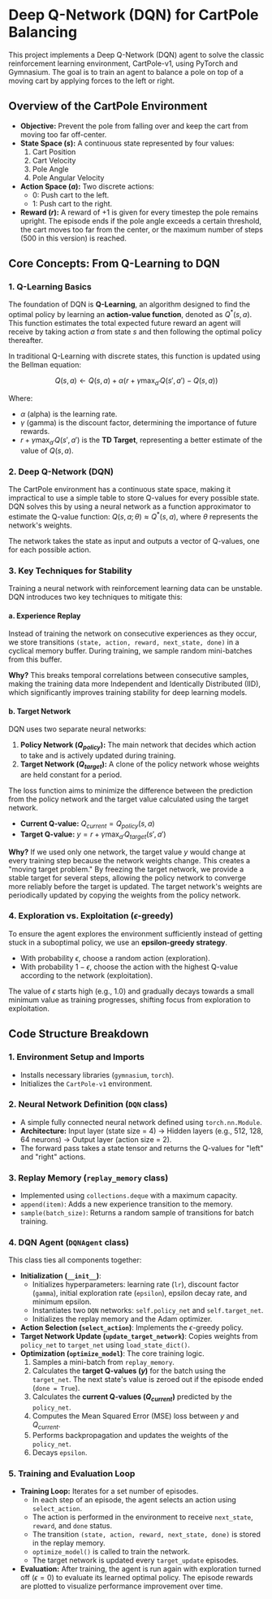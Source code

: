 # Deep Q-Network (DQN) for CartPole Balancing

This project implements a Deep Q-Network (DQN) agent to solve the classic reinforcement learning environment, CartPole-v1, using PyTorch and Gymnasium. The goal is to train an agent to balance a pole on top of a moving cart by applying forces to the left or right.

## Overview of the CartPole Environment

* **Objective:** Prevent the pole from falling over and keep the cart from moving too far off-center.
* **State Space ($s$):** A continuous state represented by four values:
    1.  Cart Position
    2.  Cart Velocity
    3.  Pole Angle
    4.  Pole Angular Velocity
* **Action Space ($a$):** Two discrete actions:
    * 0: Push cart to the left.
    * 1: Push cart to the right.
* **Reward ($r$):** A reward of +1 is given for every timestep the pole remains upright. The episode ends if the pole angle exceeds a certain threshold, the cart moves too far from the center, or the maximum number of steps (500 in this version) is reached.

## Core Concepts: From Q-Learning to DQN

### 1. Q-Learning Basics

The foundation of DQN is **Q-Learning**, an algorithm designed to find the optimal policy by learning an **action-value function**, denoted as $Q^*(s, a)$. This function estimates the total expected future reward an agent will receive by taking action $a$ from state $s$ and then following the optimal policy thereafter.

In traditional Q-Learning with discrete states, this function is updated using the Bellman equation:

$$Q(s, a) \leftarrow Q(s, a) + \alpha \left( r + \gamma \max_{a'} Q(s', a') - Q(s, a) \right)$$

Where:
* $\alpha$ (alpha) is the learning rate.
* $\gamma$ (gamma) is the discount factor, determining the importance of future rewards.
* $r + \gamma \max_{a'} Q(s', a')$ is the **TD Target**, representing a better estimate of the value of $Q(s, a)$.

### 2. Deep Q-Network (DQN)

The CartPole environment has a continuous state space, making it impractical to use a simple table to store Q-values for every possible state. DQN solves this by using a neural network as a function approximator to estimate the Q-value function: $Q(s, a; \theta) \approx Q^*(s, a)$, where $\theta$ represents the network's weights.

The network takes the state as input and outputs a vector of Q-values, one for each possible action.

### 3. Key Techniques for Stability

Training a neural network with reinforcement learning data can be unstable. DQN introduces two key techniques to mitigate this:

#### a. Experience Replay

Instead of training the network on consecutive experiences as they occur, we store transitions `(state, action, reward, next_state, done)` in a cyclical memory buffer. During training, we sample random mini-batches from this buffer.

**Why?** This breaks temporal correlations between consecutive samples, making the training data more Independent and Identically Distributed (IID), which significantly improves training stability for deep learning models.

#### b. Target Network

DQN uses two separate neural networks:
1.  **Policy Network ($Q_{policy}$):** The main network that decides which action to take and is actively updated during training.
2.  **Target Network ($Q_{target}$):** A clone of the policy network whose weights are held constant for a period.

The loss function aims to minimize the difference between the prediction from the policy network and the target value calculated using the target network.

* **Current Q-value:** $Q_{current} = Q_{policy}(s, a)$
* **Target Q-value:** $y = r + \gamma \max_{a'} Q_{target}(s', a')$

**Why?** If we used only one network, the target value $y$ would change at every training step because the network weights change. This creates a "moving target problem." By freezing the target network, we provide a stable target for several steps, allowing the policy network to converge more reliably before the target is updated. The target network's weights are periodically updated by copying the weights from the policy network.

### 4. Exploration vs. Exploitation ($\epsilon$-greedy)

To ensure the agent explores the environment sufficiently instead of getting stuck in a suboptimal policy, we use an **epsilon-greedy strategy**.
* With probability $\epsilon$, choose a random action (exploration).
* With probability $1-\epsilon$, choose the action with the highest Q-value according to the network (exploitation).

The value of $\epsilon$ starts high (e.g., 1.0) and gradually decays towards a small minimum value as training progresses, shifting focus from exploration to exploitation.

## Code Structure Breakdown

### 1. Environment Setup and Imports
* Installs necessary libraries (`gymnasium`, `torch`).
* Initializes the `CartPole-v1` environment.

### 2. Neural Network Definition (`DQN` class)
* A simple fully connected neural network defined using `torch.nn.Module`.
* **Architecture:** Input layer (state size = 4) -> Hidden layers (e.g., 512, 128, 64 neurons) -> Output layer (action size = 2).
* The forward pass takes a state tensor and returns the Q-values for "left" and "right" actions.

### 3. Replay Memory (`replay_memory` class)
* Implemented using `collections.deque` with a maximum capacity.
* `append(item)`: Adds a new experience transition to the memory.
* `sample(batch_size)`: Returns a random sample of transitions for batch training.

### 4. DQN Agent (`DQNAgent` class)

This class ties all components together:

* **Initialization (`__init__`)**:
    * Initializes hyperparameters: learning rate (`lr`), discount factor (`gamma`), initial exploration rate (`epsilon`), epsilon decay rate, and minimum epsilon.
    * Instantiates two `DQN` networks: `self.policy_net` and `self.target_net`.
    * Initializes the replay memory and the Adam optimizer.
* **Action Selection (`select_action`)**: Implements the $\epsilon$-greedy policy.
* **Target Network Update (`update_target_network`)**: Copies weights from `policy_net` to `target_net` using `load_state_dict()`.
* **Optimization (`optimize_model`)**: The core training logic.
    1.  Samples a mini-batch from `replay_memory`.
    2.  Calculates the **target Q-values ($y$)** for the batch using the `target_net`. The next state's value is zeroed out if the episode ended (`done = True`).
    3.  Calculates the **current Q-values ($Q_{current}$)** predicted by the `policy_net`.
    4.  Computes the Mean Squared Error (MSE) loss between $y$ and $Q_{current}$.
    5.  Performs backpropagation and updates the weights of the `policy_net`.
    6.  Decays `epsilon`.

### 5. Training and Evaluation Loop

* **Training Loop:** Iterates for a set number of episodes.
    * In each step of an episode, the agent selects an action using `select_action`.
    * The action is performed in the environment to receive `next_state`, `reward`, and `done` status.
    * The transition `(state, action, reward, next_state, done)` is stored in the replay memory.
    * `optimize_model()` is called to train the network.
    * The target network is updated every `target_update` episodes.
* **Evaluation:** After training, the agent is run again with exploration turned off ($\epsilon=0$) to evaluate its learned optimal policy. The episode rewards are plotted to visualize performance improvement over time.
